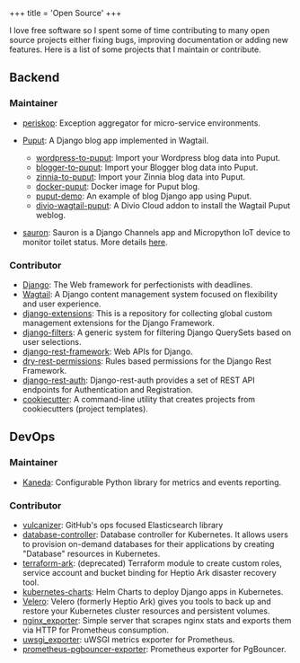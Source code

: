+++
title = 'Open Source'
+++

I love free software so I spent some of time contributing to many open source projects either fixing bugs, improving documentation or adding new features. Here is a list of some projects that I maintain or contribute.

## Backend

### Maintainer

* [periskop](https://github.com/soundcloud/periskop): Exception aggregator for micro-service environments.
* [Puput](https://github.com/APSL/puput): A Django blog app implemented in Wagtail.
    -   [wordpress-to-puput][]: Import your Wordpress blog data into Puput.
    -   [blogger-to-puput][]: Import your Blogger blog data into Puput.
    -   [zinnia-to-puput][]: Import your Zinnia blog data into Puput.
    -   [docker-puput][]: Docker image for Puput blog.
    -   [puput-demo][]: An example of blog Django app using Puput.
    -   [divio-wagtail-puput][]: A Divio Cloud addon to install the Wagtail Puput weblog.

  [wordpress-to-puput]: https://github.com/APSL/wordpress-to-puput/
  [blogger-to-puput]: https://github.com/APSL/blogger-to-puput/
  [zinnia-to-puput]: https://github.com/APSL/zinnia-to-puput/
  [docker-puput]: https://github.com/APSL/docker-puput/
  [puput-demo]: https://github.com/APSL/puput-demo/
  [divio-wagtail-puput]: https://github.com/divio/divio-wagtail-puput/
* [sauron](https://github.com/APSL/sauron): Sauron is a Django Channels app and Micropython IoT device to monitor toilet status. More details [here](https://www.apsl.net/blog/2017/02/12/sauron-toilet-free/).

### Contributor

* [Django](https://github.com/django/django/pulls?utf8=%E2%9C%93&q=is%3Aissue+is%3Apr+author%3Amarctc+is%3Aany+): The Web framework for perfectionists with deadlines.
* [Wagtail](https://github.com/wagtail/wagtail/pulls?utf8=%E2%9C%93&q=is%3Aissue+is%3Apr+author%3Amarctc+is%3Aany+): A Django content management system focused on flexibility and user experience.
* [django-extensions](https://github.com/django-extensions/django-extensions/pulls?utf8=%E2%9C%93&q=is%3Aissue+is%3Apr+author%3Amarctc+is%3Aany+): This is a repository for collecting global custom management extensions for the Django Framework.
* [django-filters](https://github.com/carltongibson/django-filter/pull/632): A generic system for filtering Django QuerySets based on user selections.
* [django-rest-framework](https://github.com/encode/django-rest-framework/pulls?utf8=%E2%9C%93&q=is%3Aissue+is%3Apr+author%3Amarctc+is%3Aany+): Web APIs for Django.
* [dry-rest-permissions](https://github.com/dbkaplan/dry-rest-permissions/pulls?utf8=%E2%9C%93&q=is%3Aissue+is%3Apr+author%3Amarctc+is%3Aany+): 
Rules based permissions for the Django Rest Framework.
* [django-rest-auth](https://github.com/Tivix/django-rest-auth/pulls?utf8=%E2%9C%93&q=is%3Aissue+is%3Apr+author%3Amarctc+is%3Aany+): Django-rest-auth provides a set of REST API endpoints for Authentication and Registration.
* [cookiecutter](https://github.com/audreyr/cookiecutter/pulls?utf8=%E2%9C%93&q=is%3Aissue+is%3Apr+author%3Amarctc+is%3Aany+): A command-line utility that creates projects from cookiecutters (project templates).

## DevOps

### Maintainer

* [Kaneda](https://github.com/APSL/kaneda): Configurable Python library for metrics and events reporting.

### Contributor

* [vulcanizer](https://github.com/github/vulcanizer/): GitHub's ops focused Elasticsearch library
* [database-controller](https://github.com/kubejam/database-controller): Database controller for Kubernetes. It allows users to provision on-demand databases for their applications by creating "Database" resources in Kubernetes.
* [terraform-ark](https://github.com/marctc/terraform-ark): (deprecated) Terraform module to create custom roles, service account and bucket binding for Heptio Ark disaster recovery tool.
* [kubernetes-charts](https://github.com/APSL/kubernetes-charts): Helm Charts to deploy Django apps in Kubernetes.
* [Velero](https://github.com/vmware-tanzu/velero/pulls?q=is%3Apr+is%3Apr+author%3Amarctc+is%3Aany): Velero (formerly Heptio Ark) gives you tools to back up and restore your Kubernetes cluster resources and persistent volumes.
* [nginx_exporter](https://github.com/discordianfish/nginx_exporter/pulls?q=is%3Apr+is%3Apr+author%3Amarctc+is%3Aany): 
Simple server that scrapes nginx stats and exports them via HTTP for Prometheus consumption.
* [uwsgi_exporter](https://github.com/timonwong/uwsgi_exporter/pulls?q=is%3Apr+is%3Apr+author%3Amarctc+is%3Aany): uWSGI metrics exporter for Prometheus.
* [prometheus-pgbouncer-exporter](https://github.com/spreaker/prometheus-pgbouncer-exporter/pulls?utf8=%E2%9C%93&q=is%3Apr+is%3Aissue+is%3Aany+author%3Amarctc+): Prometheus exporter for PgBouncer.

